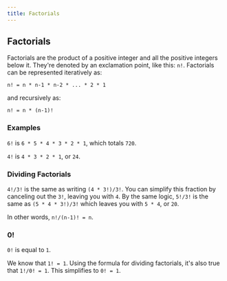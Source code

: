 ```yaml
---
title: Factorials
---
```

## Factorials

Factorials are the product of a positive integer and all the positive integers below it. They're denoted by an exclamation point, like this: `n!`. Factorials can be represented iteratively as:

`n! = n * n-1 * n-2 * ... * 2 * 1`

and recursively as:

`n! = n * (n-1)!`

### Examples
`6!` is `6 * 5 * 4 * 3 * 2 * 1`, which totals `720`.

`4!` is `4 * 3 * 2 * 1`, or `24`.

### Dividing Factorials
`4!/3!` is the same as writing `(4 * 3!)/3!`. You can simplify this fraction by canceling out the `3!`, leaving you with `4`.
By the same logic, `5!/3!` is the same as `(5 * 4 * 3!)/3!` which leaves you with `5 * 4`, or `20`.

In other words, `n!/(n-1)! = n`.

### 0!
`0!` is equal to `1`.

We know that `1! = 1`. Using the formula for dividing factorials, it's also true that `1!/0! = 1`. This simplifies to `0! = 1`.


